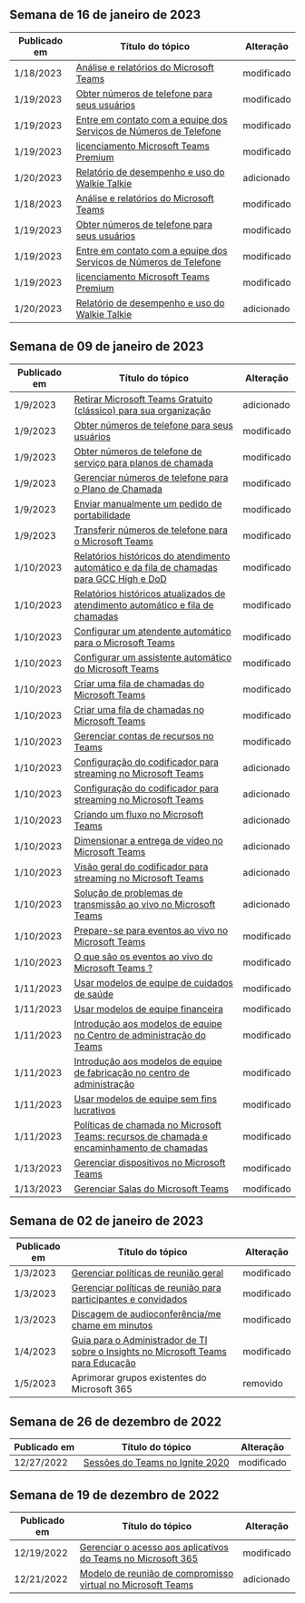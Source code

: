 <!-- This file is generated automatically each week. Changes made to this file will be overwritten.-->




## <a name="week-of-january-16-2023"></a>Semana de 16 de janeiro de 2023


| Publicado em |Título do tópico | Alteração |
|------|------------|--------|
| 1/18/2023 | [Análise e relatórios do Microsoft Teams](/MicrosoftTeams/teams-analytics-and-reports/teams-reporting-reference) | modificado |
| 1/19/2023 | [Obter números de telefone para seus usuários](/MicrosoftTeams/getting-phone-numbers-for-your-users) | modificado |
| 1/19/2023 | [Entre em contato com a equipe dos Serviços de Números de Telefone](/MicrosoftTeams/manage-phone-numbers-for-your-organization/contact-tns-service-desk) | modificado |
| 1/19/2023 | [licenciamento Microsoft Teams Premium](/MicrosoftTeams/teams-add-on-licensing/licensing-enhance-teams) | modificado |
| 1/20/2023 | [Relatório de desempenho e uso do Walkie Talkie](/MicrosoftTeams/teams-analytics-and-reports/walkie-talkie-usage-report) | adicionado |
| 1/18/2023 | [Análise e relatórios do Microsoft Teams](/MicrosoftTeams/teams-analytics-and-reports/teams-reporting-reference) | modificado |
| 1/19/2023 | [Obter números de telefone para seus usuários](/MicrosoftTeams/getting-phone-numbers-for-your-users) | modificado |
| 1/19/2023 | [Entre em contato com a equipe dos Serviços de Números de Telefone](/MicrosoftTeams/manage-phone-numbers-for-your-organization/contact-tns-service-desk) | modificado |
| 1/19/2023 | [licenciamento Microsoft Teams Premium](/MicrosoftTeams/teams-add-on-licensing/licensing-enhance-teams) | modificado |
| 1/20/2023 | [Relatório de desempenho e uso do Walkie Talkie](/MicrosoftTeams/teams-analytics-and-reports/walkie-talkie-usage-report) | adicionado |


## <a name="week-of-january-09-2023"></a>Semana de 09 de janeiro de 2023


| Publicado em |Título do tópico | Alteração |
|------|------------|--------|
| 1/9/2023 | [Retirar Microsoft Teams Gratuito (clássico) para sua organização](/MicrosoftTeams/teams-add-on-licensing/remove-assign-free-licenses) | adicionado |
| 1/9/2023 | [Obter números de telefone para seus usuários](/MicrosoftTeams/getting-phone-numbers-for-your-users) | modificado |
| 1/9/2023 | [Obter números de telefone de serviço para planos de chamada](/MicrosoftTeams/getting-service-phone-numbers) | modificado |
| 1/9/2023 | [Gerenciar números de telefone para o Plano de Chamada](/MicrosoftTeams/manage-phone-numbers-for-your-organization/manage-phone-numbers-for-your-organization) | modificado |
| 1/9/2023 | [Enviar manualmente um pedido de portabilidade](/MicrosoftTeams/phone-number-calling-plans/manually-submit-port-order) | modificado |
| 1/9/2023 | [Transferir números de telefone para o Microsoft Teams](/MicrosoftTeams/phone-number-calling-plans/transfer-phone-numbers-to-teams) | modificado |
| 1/10/2023 | [Relatórios históricos do atendimento automático e da fila de chamadas para GCC High e DoD](/MicrosoftTeams/aa-cq-cqd-historical-reports-v163) | modificado |
| 1/10/2023 | [Relatórios históricos atualizados de atendimento automático e fila de chamadas](/MicrosoftTeams/aa-cq-cqd-historical-reports) | modificado |
| 1/10/2023 | [Configurar um atendente automático para o Microsoft Teams](/MicrosoftTeams/create-a-phone-system-auto-attendant-smb) | modificado |
| 1/10/2023 | [Configurar um assistente automático do Microsoft Teams](/MicrosoftTeams/create-a-phone-system-auto-attendant) | modificado |
| 1/10/2023 | [Criar uma fila de chamadas do Microsoft Teams](/MicrosoftTeams/create-a-phone-system-call-queue-smb) | modificado |
| 1/10/2023 | [Criar uma fila de chamadas no Microsoft Teams](/MicrosoftTeams/create-a-phone-system-call-queue) | modificado |
| 1/10/2023 | [Gerenciar contas de recursos no Teams](/MicrosoftTeams/manage-resource-accounts) | modificado |
| 1/10/2023 | [Configuração do codificador para streaming no Microsoft Teams](/MicrosoftTeams/teams-encoder-configuration) | adicionado |
| 1/10/2023 | [Configuração do codificador para streaming no Microsoft Teams](/MicrosoftTeams/teams-encoder-setup) | adicionado |
| 1/10/2023 | [Criando um fluxo no Microsoft Teams](/MicrosoftTeams/teams-stream-create-event) | adicionado |
| 1/10/2023 | [Dimensionar a entrega de vídeo no Microsoft Teams](/MicrosoftTeams/teams-stream-ecdn) | adicionado |
| 1/10/2023 | [Visão geral do codificador para streaming no Microsoft Teams](/MicrosoftTeams/teams-stream-overview) | adicionado |
| 1/10/2023 | [Solução de problemas de transmissão ao vivo no Microsoft Teams](/MicrosoftTeams/teams-stream-troubleshooting) | adicionado |
| 1/10/2023 | [Prepare-se para eventos ao vivo no Microsoft Teams](/MicrosoftTeams/teams-live-events/set-up-for-teams-live-events) | modificado |
| 1/10/2023 | [O que são os eventos ao vivo do Microsoft Teams ?](/MicrosoftTeams/teams-live-events/what-are-teams-live-events) | modificado |
| 1/11/2023 | [Usar modelos de equipe de cuidados de saúde](/MicrosoftTeams/expand-teams-across-your-org/healthcare/healthcare-templates-admin-console) | modificado |
| 1/11/2023 | [Usar modelos de equipe financeira](/MicrosoftTeams/financial-teams-templates-in-the-admin-console) | modificado |
| 1/11/2023 | [Introdução aos modelos de equipe no Centro de administração do Teams](/MicrosoftTeams/get-started-with-teams-templates-in-the-admin-console) | modificado |
| 1/11/2023 | [Introdução aos modelos de equipe de fabricação no centro de administração](/MicrosoftTeams/manufacturing-teams-templates-in-the-admin-console) | modificado |
| 1/11/2023 | [Usar modelos de equipe sem fins lucrativos](/MicrosoftTeams/team-templates-nonprofit) | modificado |
| 1/11/2023 | [Políticas de chamada no Microsoft Teams: recursos de chamada e encaminhamento de chamadas](/MicrosoftTeams/teams-calling-policy) | modificado |
| 1/13/2023 | [Gerenciar dispositivos no Microsoft Teams](/MicrosoftTeams/devices/device-management) | modificado |
| 1/13/2023 | [Gerenciar Salas do Microsoft Teams](/MicrosoftTeams/rooms/rooms-manage) | modificado |


## <a name="week-of-january-02-2023"></a>Semana de 02 de janeiro de 2023


| Publicado em |Título do tópico | Alteração |
|------|------------|--------|
| 1/3/2023 | [Gerenciar políticas de reunião geral](/MicrosoftTeams/meeting-policies-in-teams-general) | modificado |
| 1/3/2023 | [Gerenciar políticas de reunião para participantes e convidados](/MicrosoftTeams/meeting-policies-participants-and-guests) | modificado |
| 1/3/2023 | [Discagem de audioconferência/me chame em minutos](/MicrosoftTeams/audio-conferencing-subscription-dial-out) | modificado |
| 1/4/2023 | [Guia para o Administrador de TI sobre o Insights no Microsoft Teams para Educação](/MicrosoftTeams/class-insights) | modificado |
| 1/5/2023 | Aprimorar grupos existentes do Microsoft 365 | removido |


## <a name="week-of-december-26-2022"></a>Semana de 26 de dezembro de 2022


| Publicado em |Título do tópico | Alteração |
|------|------------|--------|
| 12/27/2022 | [Sessões do Teams no Ignite 2020](/MicrosoftTeams/ignite-2020-landing-page) | modificado |


## <a name="week-of-december-19-2022"></a>Semana de 19 de dezembro de 2022


| Publicado em |Título do tópico | Alteração |
|------|------------|--------|
| 12/19/2022 | [Gerenciar o acesso aos aplicativos do Teams no Microsoft 365](/MicrosoftTeams/manage-third-party-teams-apps) | modificado |
| 12/21/2022 | [Modelo de reunião de compromisso virtual no Microsoft Teams](/MicrosoftTeams/virtual-appointment-meeting-template) | adicionado |
